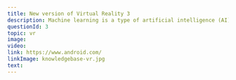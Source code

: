 ```yaml
---
title: New version of Virtual Reality 3
description: Machine learning is a type of artificial intelligence (AI) that provides computers with the ability to learn without being explicitly programmed. Machine learning focuses on the development of computer programs that can change when exposed to new data.
questionId: 3
topic: vr
image:
video:
link: https://www.android.com/
linkImage: knowledgebase-vr.jpg
text:
---
```

